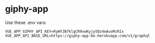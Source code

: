 # giphy-app

Use these .env vars:

    VUE_APP_GIPHY_API_KEY=RyWYJB7klgCR9vwKyjyVDz4eAvoMcRIx
    VUE_APP_API_BASE_URL=https://giphy-app-be.herokuapp.com/v1/graphql
